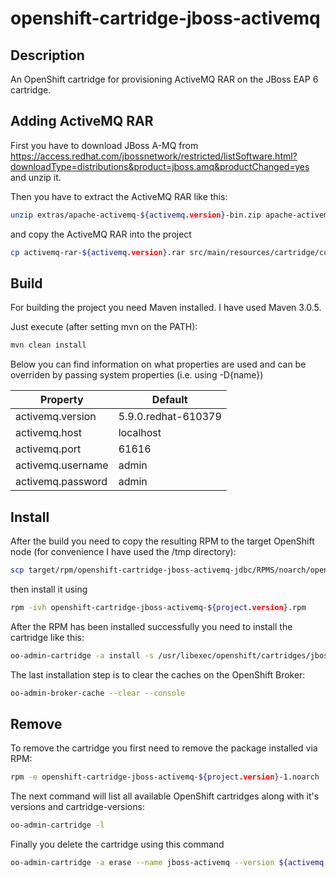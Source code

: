 # openshift-cartridge-jboss-activemq

## Description

An OpenShift cartridge for provisioning ActiveMQ RAR on the JBoss EAP 6 cartridge.

## Adding ActiveMQ RAR

First you have to download JBoss A-MQ from https://access.redhat.com/jbossnetwork/restricted/listSoftware.html?downloadType=distributions&product=jboss.amq&productChanged=yes and unzip it.

Then you have to extract the ActiveMQ RAR like this:

```bash
unzip extras/apache-activemq-${activemq.version}-bin.zip apache-activemq-${activemq.version}/lib/optional/activemq-rar-${activemq.version}.rar
```

and copy the ActiveMQ RAR into the project

```bash
cp activemq-rar-${activemq.version}.rar src/main/resources/cartridge/configuration
```

## Build

For building the project you need Maven installed. I have used Maven 3.0.5.

Just execute (after setting mvn on the PATH):

```bash
mvn clean install
```

Below you can find information on what properties are used and can be overriden by passing system properties (i.e. using -D{name})

|Property|Default|
|--------|-------|
|activemq.version|5.9.0.redhat-610379|
|activemq.host|localhost|
|activemq.port|61616|
|activemq.username|admin|
|activemq.password|admin|

## Install

After the build you need to copy the resulting RPM to the target OpenShift node (for convenience I have used the /tmp directory):

```bash
scp target/rpm/openshift-cartridge-jboss-activemq-jdbc/RPMS/noarch/openshift-cartridge-jboss-activemq-${project.version}-1.noarch.rpm root@${openshift.node.ip}:/tmp
```

then install it using

```bash
rpm -ivh openshift-cartridge-jboss-activemq-${project.version}.rpm
```

After the RPM has been installed successfully you need to install the cartridge like this:

```bash
oo-admin-cartridge -a install -s /usr/libexec/openshift/cartridges/jboss-activemq
```

The last installation step is to clear the caches on the OpenShift Broker:

```bash
oo-admin-broker-cache --clear --console
```

## Remove

To remove the cartridge you first need to remove the package installed via RPM:

```bash
rpm -e openshift-cartridge-jboss-activemq-${project.version}-1.noarch
```

The next command will list all available OpenShift cartridges along with it's versions and cartridge-versions:

```bash
oo-admin-cartridge -l
```

Finally you delete the cartridge using this command

```bash
oo-admin-cartridge -a erase --name jboss-activemq --version ${activemq.version} --cartridge_version ${project.version}
```
